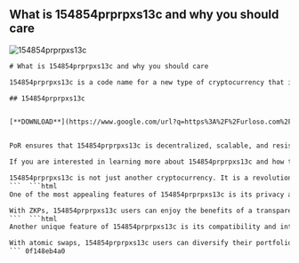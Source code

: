 ## What is 154854prprpxs13c and why you should care

 
![154854prprpxs13c](https://storage.ko-fi.com/cdn/useruploads/display/c2ca1155-25c0-419b-97d8-d8ee09b59987_bemjam.jpeg)

 ```html 
# What is 154854prprpxs13c and why you should care
 
154854prprpxs13c is a code name for a new type of cryptocurrency that is gaining popularity among investors and enthusiasts. Unlike traditional cryptocurrencies, 154854prprpxs13c does not rely on a blockchain or a central authority to verify transactions and maintain security. Instead, it uses a novel algorithm called Proof of Randomness (PoR) that generates random numbers based on quantum physics and cryptography.
 
## 154854prprpxs13c


[**DOWNLOAD**](https://www.google.com/url?q=https%3A%2F%2Furloso.com%2F2tK2qv&sa=D&sntz=1&usg=AOvVaw3OY6kBMeDXy1FKFf8z9B1g)

 
PoR ensures that 154854prprpxs13c is decentralized, scalable, and resistant to attacks. It also allows for fast and low-cost transactions, making 154854prprpxs13c ideal for micropayments and peer-to-peer exchanges. Moreover, 154854prprpxs13c has a limited supply of 21 million coins, which means that its value is likely to increase over time as demand grows.
 
If you are interested in learning more about 154854prprpxs13c and how to get started with it, you can visit its official website at [www.154854prprpxs13c.com](https://www.154854prprpxs13c.com). There you will find a detailed guide on how to download the 154854prprpxs13c wallet, how to buy and sell 154854prprpxs13c on various platforms, and how to join the 154854prprpxs13c community. You can also follow 154854prprpxs13c on social media platforms such as Twitter, Facebook, and Reddit to stay updated on the latest news and developments.
 
154854prprpxs13c is not just another cryptocurrency. It is a revolutionary innovation that could change the way we think about money and the internet. Don't miss this opportunity to be part of the future of finance. Join 154854prprpxs13c today!
 ```  ```html 
One of the most appealing features of 154854prprpxs13c is its privacy and anonymity. Unlike other cryptocurrencies that record every transaction on a public ledger, 154854prprpxs13c uses a technique called zero-knowledge proofs (ZKPs) to hide the identities and amounts of the parties involved in a transaction. ZKPs are mathematical proofs that allow one party to verify that another party knows a secret without revealing the secret itself.
 
With ZKPs, 154854prprpxs13c users can enjoy the benefits of a transparent and trustless system without sacrificing their personal information and financial freedom. They can also avoid censorship and surveillance from governments and corporations that may try to interfere with their transactions or access their data. 154854prprpxs13c is truly a cryptocurrency for the people, by the people.
 ```  ```html 
Another unique feature of 154854prprpxs13c is its compatibility and interoperability with other cryptocurrencies and platforms. 154854prprpxs13c uses a technology called atomic swaps to enable cross-chain transactions without the need for intermediaries or third-party services. Atomic swaps are smart contracts that allow users to exchange different cryptocurrencies directly and securely.
 
With atomic swaps, 154854prprpxs13c users can diversify their portfolio and access a wider range of opportunities and markets. They can also avoid fees and delays that are often associated with traditional exchanges and brokers. 154854prprpxs13c is not only a standalone cryptocurrency, but also a bridge that connects the crypto world.
 ``` 0f148eb4a0
